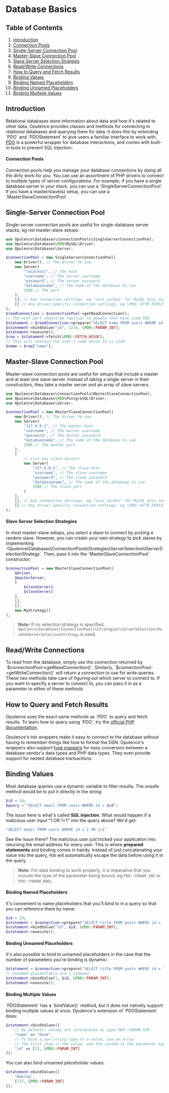 # Database Basics

## Table of Contents
1. [Introduction](#introduction)
  1. [Connection Pools](#connection-pools)
2. [Single-Server Connection Pool](#single-server-connection-pool)
3. [Master-Slave Connection Pool](#master-slave-connection-pool)
  1. [Slave Server Selection Stratgies](#slave-server-selection-strategies)
4. [Read/Write Connections](#readwrite-connections)
5. [How to Query and Fetch Results](#how-to-query-and-fetch-results)
6. [Binding Values](#binding-values)
  1. [Binding Named Placeholders](#binding-named-placeholders)
  2. [Binding Unnamed Placeholders](#binding-unnamed-placeholders)
  3. [Binding Multiple Values](#binding-multiple-values)

<h2 id="introduction">Introduction</h2>
Relational databases store information about data and how it's related to other data.  Opulence provides classes and methods for connecting to relational databases and querying them for data.  It does this by extending `PDO` and `PDOStatement` to give users a familiar interface to work with.  <a href="http://php.net/manual/en/book.pdo.php" target="_blank">PDO</a> is a powerful wrapper for database interactions, and comes with built-in tools to prevent SQL injection. 

<h4 id="connection-pools">Connection Pools</h4>
Connection pools help you manage your database connections by doing all the dirty work for you.  You can use an assortment of PHP drivers to connect to multiple types of server configurations.  For example, if you have a single database server in your stack, you can use a `SingleServerConnectionPool`.  If you have a master/slave(s) setup, you can use a `MasterSlaveConnectionPool`.
  
<h2 id="single-server-connection-pool">Single-Server Connection Pool</h2>
Single-server connection pools are useful for single-database server stacks, eg not master-slave setups.

```php
use Opulence\Databases\ConnectionPools\SingleServerConnectionPool;
use Opulence\Databases\PDO\MySQL\Driver;
use Opulence\Databases\Server;

$connectionPool = new SingleServerConnectionPool(
    new Driver(), // The driver to use
    new Server(
        "localhost", // The host
        "username", // The server username
        "password", // The server password
        "databasename", // The name of the database to use
        3306 // The port
    ),
    [], // Any connection settings, eg "unix_socket" for MySQL Unix sockets
    [] // Any driver-specific connection settings, eg \PDO::ATTR_PERSISTENT => true
);
$readConnection = $connectionPool->getReadConnection();
// The next part should be familiar to people that have used PDO
$statement = $readConnection->prepare("SELECT name FROM users WHERE id = :id");
$statement->bindValue("id", 1234, \PDO::PARAM_INT);
$statement->execute();
$row = $statement->fetch(\PDO::FETCH_ASSOC);
// This will contain the user's name whose Id is 1234
$name = $row["name"];
```

<h2 id="master-slave-connection-pool">Master-Slave Connection Pool</h2>
Master-slave connection pools are useful for setups that include a master and at least one slave server.  Instead of taking a single server in their constructors, they take a master server and an array of slave servers.

```php
use Opulence\Databases\ConnectionPools\MasterSlaveConnectionPool;
use Opulence\Databases\PDO\PostgreSQL\Driver;
use Opulence\Databases\Server;

$connectionPool = new MasterSlaveConnectionPool(
    new Driver(), // The driver to use
    new Server(
        "127.0.0.1", // The master host
        "username", // The master username
        "password", // The master password
        "databasename", // The name of the database to use
        3306 // The master port
    ),
    [
        // List any slave servers
        new Server(
            "127.0.0.2", // The slave host
            "username", // The slave username
            "password", // The slave password
            "databasename", // The name of the database to use
            3306 // The slave port
        )
    ],
    [], // Any connection settings, eg "unix_socket" for MySQL Unix sockets
    [] // Any driver-specific connection settings, eg \PDO::ATTR_PERSISTENT => true
);
```

<h4 id="slave-server-selection-strategies">Slave Server Selection Strategies</h4>
In most master-slave setups, you select a slave to connect by picking a random slave.  However, you can create your own strategy to pick slaves by implementing `Opulence\Databases\ConnectionPools\Strategies\ServerSelection\IServerSelectionStrategy`.  Then, pass it into the `MasterSlaveConnectionPool` constructor:

```php
$connectionPool = new MasterSlaveConnectionPool(
    $driver,
    $masterServer,
    [
        $slaveServer1,
        $slaveServer2
    ],
    [],
    [],
    new MyStrategy()
);
```

> **Note:** If no selection strategy is specified, `Opulence\Databases\ConnectionPools\Strategies\ServerSelection\RandomServerSelectionStrategy` is used.

<h2 id="readwrite-connections">Read/Write Connections</h2>
To read from the database, simply use the connection returned by `$connectionPool->getReadConnection()`.  Similarly, `$connectionPool->getWriteConnection()` will return a connection to use for write queries.  These two methods take care of figuring out which server to connect to.  If you want to specify a server to connect to, you can pass it in as a parameter to either of these methods.

<h2 id="how-to-query-and-fetch-results">How to Query and Fetch Results</h2>
Opulence uses the exact same methods as `PDO` to query and fetch results.  To learn how to query using `PDO`, try the <a href="http://php.net/manual/en/book.pdo.php" target="_blank">official PHP documentation</a>.

Opulence's `PDO` wrappers make it easy to connect to the database without having to remember things like how to format the DSN.  Opulence's wrappers also support [type mappers](database-type-mappers) for easy conversion between a database vendor's data types and PHP data types.  They even provide support for nested database transactions.

<h2 id="binding-values">Binding Values</h2>
Most database queries use a dynamic variable to filter results.  The unsafe method would be to put it directly in the string:

```php
$id = 24;
$query = "SELECT email FROM users WHERE id = $id";
```

The issue here is what's called **SQL injection**.  What would happen if a malicious user input "1 OR 1=1" into the query above?  We'd get:

```php
"SELECT email FROM users WHERE id = 1 OR 1=1"
```

See the issue there?  The malicious user just tricked your application into returning the email address for every user.  This is where **prepared statements** and binding comes in handy.  Instead of just concatenating your value into the query, `PDO` will automatically escape the data before using it in the query.

> **Note:** For data binding to work properly, it is imperative that you include the type of the parameter being bound, eg `PDO::PARAM_INT` or `PDO::PARAM_BOOL`.

<h4 id="binding-named-placeholders">Binding Named Placeholders</h4>
It's convenient to name placeholders that you'll bind to in a query so that you can reference them by name:

```php
$id = 24;
$statement = $connection->prepare("SELECT title FROM posts WHERE id = :id");
$statement->bindValue("id", $id, \PDO::PARAM_INT);
$statement->execute();
```

<h4 id="binding-unnamed-placeholders">Binding Unnamed Placeholders</h4>
It's also possible to bind to unnamed placeholders in the case that the number of parameters you're binding is dynamic:

```php
$statement = $connection->prepare("SELECT title FROM posts WHERE id = ?");
// Unnamed placeholders are 1-indexed
$statement->bindValue(1, $id, \PDO::PARAM_INT);
$statement->execute();
```

<h4 id="binding-multiple-values">Binding Multiple Values</h4>
`PDOStatement` has a `bindValue()` method, but it does not natively support binding multiple values at once.  Opulence's extension of `PDOStatement` does:

```php
$statement->bindValues([
    // By default, values are interpreted as type PDO::PARAM_STR
    "name" => "Dave",
    // To bind a non-string type to a value, use an array
    // The first item is the value, and the second is the parameter type
    "id" => [23, \PDO::PARAM_INT]
]);
```

You can also bind unnamed placeholder values:

```php
$statement->bindValues([
    "Boeing",
    [727, \PDO::PARAM_INT]
]);
```